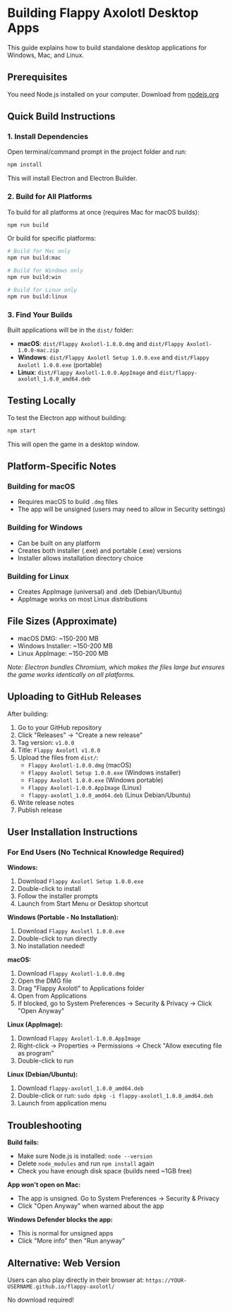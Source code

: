 # Building Flappy Axolotl Desktop Apps

This guide explains how to build standalone desktop applications for Windows, Mac, and Linux.

## Prerequisites

You need Node.js installed on your computer. Download from [nodejs.org](https://nodejs.org/)

## Quick Build Instructions

### 1. Install Dependencies

Open terminal/command prompt in the project folder and run:

```bash
npm install
```

This will install Electron and Electron Builder.

### 2. Build for All Platforms

To build for all platforms at once (requires Mac for macOS builds):

```bash
npm run build
```

Or build for specific platforms:

```bash
# Build for Mac only
npm run build:mac

# Build for Windows only
npm run build:win

# Build for Linux only
npm run build:linux
```

### 3. Find Your Builds

Built applications will be in the `dist/` folder:

- **macOS**: `dist/Flappy Axolotl-1.0.0.dmg` and `dist/Flappy Axolotl-1.0.0-mac.zip`
- **Windows**: `dist/Flappy Axolotl Setup 1.0.0.exe` and `dist/Flappy Axolotl 1.0.0.exe` (portable)
- **Linux**: `dist/Flappy Axolotl-1.0.0.AppImage` and `dist/flappy-axolotl_1.0.0_amd64.deb`

## Testing Locally

To test the Electron app without building:

```bash
npm start
```

This will open the game in a desktop window.

## Platform-Specific Notes

### Building for macOS
- Requires macOS to build `.dmg` files
- The app will be unsigned (users may need to allow in Security settings)

### Building for Windows
- Can be built on any platform
- Creates both installer (.exe) and portable (.exe) versions
- Installer allows installation directory choice

### Building for Linux
- Creates AppImage (universal) and .deb (Debian/Ubuntu)
- AppImage works on most Linux distributions

## File Sizes (Approximate)

- macOS DMG: ~150-200 MB
- Windows Installer: ~150-200 MB
- Linux AppImage: ~150-200 MB

*Note: Electron bundles Chromium, which makes the files large but ensures the game works identically on all platforms.*

## Uploading to GitHub Releases

After building:

1. Go to your GitHub repository
2. Click "Releases" → "Create a new release"
3. Tag version: `v1.0.0`
4. Title: `Flappy Axolotl v1.0.0`
5. Upload the files from `dist/`:
   - `Flappy Axolotl-1.0.0.dmg` (macOS)
   - `Flappy Axolotl Setup 1.0.0.exe` (Windows installer)
   - `Flappy Axolotl 1.0.0.exe` (Windows portable)
   - `Flappy Axolotl-1.0.0.AppImage` (Linux)
   - `flappy-axolotl_1.0.0_amd64.deb` (Linux Debian/Ubuntu)
6. Write release notes
7. Publish release

## User Installation Instructions

### For End Users (No Technical Knowledge Required)

**Windows:**
1. Download `Flappy Axolotl Setup 1.0.0.exe`
2. Double-click to install
3. Follow the installer prompts
4. Launch from Start Menu or Desktop shortcut

**Windows (Portable - No Installation):**
1. Download `Flappy Axolotl 1.0.0.exe`
2. Double-click to run directly
3. No installation needed!

**macOS:**
1. Download `Flappy Axolotl-1.0.0.dmg`
2. Open the DMG file
3. Drag "Flappy Axolotl" to Applications folder
4. Open from Applications
5. If blocked, go to System Preferences → Security & Privacy → Click "Open Anyway"

**Linux (AppImage):**
1. Download `Flappy Axolotl-1.0.0.AppImage`
2. Right-click → Properties → Permissions → Check "Allow executing file as program"
3. Double-click to run

**Linux (Debian/Ubuntu):**
1. Download `flappy-axolotl_1.0.0_amd64.deb`
2. Double-click or run: `sudo dpkg -i flappy-axolotl_1.0.0_amd64.deb`
3. Launch from application menu

## Troubleshooting

**Build fails:**
- Make sure Node.js is installed: `node --version`
- Delete `node_modules` and run `npm install` again
- Check you have enough disk space (builds need ~1GB free)

**App won't open on Mac:**
- The app is unsigned. Go to System Preferences → Security & Privacy
- Click "Open Anyway" when warned about the app

**Windows Defender blocks the app:**
- This is normal for unsigned apps
- Click "More info" then "Run anyway"

## Alternative: Web Version

Users can also play directly in their browser at:
`https://YOUR-USERNAME.github.io/flappy-axolotl/`

No download required!
